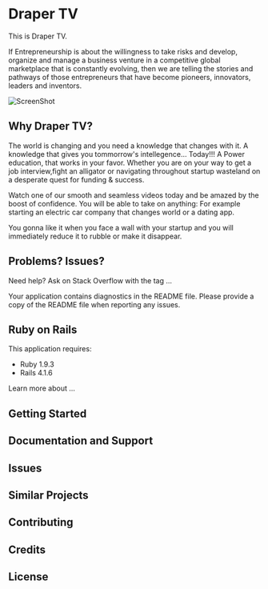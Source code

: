 Draper TV
================

This is Draper TV.

If Entrepreneurship is about the willingness to take risks and develop, organize and manage a business venture in a competitive global marketplace that is constantly evolving, then we are telling the stories and pathways of those entrepreneurs that have become pioneers, innovators, leaders and inventors.

![ScreenShot](http://imgs.abduzeedo.com/files/articles/logo-design-tvs/2dc1af480040f81cb3f0b7078b2334f0.png
)


Why Draper TV?
-----------

The world is changing and you need a knowledge that changes with it.
A knowledge that gives you tommorrow's intellegence… Today!!!
A Power education, that works in your favor.
Whether you are on your way to get a job interview,fight an alligator or
navigating throughout startup wasteland on a desperate quest for funding & success.

Watch one of our smooth and seamless videos today and be amazed by the boost of confidence.
You will be able to take on anything:
For example starting an electric car company that changes world or a dating app.

You gonna like it when you face a wall with your startup and you will immediately reduce it to rubble or make it disappear.


Problems? Issues?
-----------

Need help? Ask on Stack Overflow with the tag ...

Your application contains diagnostics in the README file. Please provide a copy of the README file when reporting any issues.



Ruby on Rails
-------------

This application requires:

- Ruby 1.9.3
- Rails 4.1.6

Learn more about ...

Getting Started
---------------

Documentation and Support
-------------------------

Issues
-------------

Similar Projects
----------------

Contributing
------------

Credits
-------

License
-------

